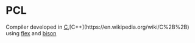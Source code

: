 # PCL

Compiler developed in [C](https://en.wikipedia.org/wiki/C_(programming_language)),[C++](https://en.wikipedia.org/wiki/C%2B%2B) using [flex](https://github.com/westes/flex/) and [bison](https://www.gnu.org/software/bison/)